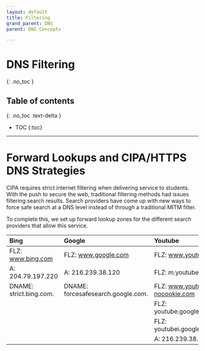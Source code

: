 ```yaml
---
layout: default
title: Filtering
grand_parent: DNS
parent: DNS Concepts

---
```

# DNS Filtering
{: .no_toc }

## Table of contents
{: .no_toc .text-delta }

* TOC
{:toc}

---

# Forward Lookups and CIPA/HTTPS DNS Strategies

CIPA requires strict internet filtering when delivering service to students. With the push to secure the web, traditional filtering methods had issues filtering search results. Search providers have come up with new ways to force safe search at a DNS level instead of through a traditional MITM filter.

To complete this, we set up forward lookup zones for the different search providers that allow this service.

| Bing | Google | Youtube |
| :--- | :--- | :--- |
| FLZ: www.bing.com | FLZ: www.google.com | FLZ: www.youtube.com |
| A: 204.79.197.220 | A: 216.239.38.120 | FLZ: m.youtube.com |
| DNAME: strict.bing.com. | DNAME: forcesafesearch.google.com. | FLZ: www.youtube-nocookie.com |
|  |  | FLZ: youtube.googleapis.com |
|  |  | FLZ: youtubei.googleapis.com |
|  |  | A: 216.239.38.119 |

